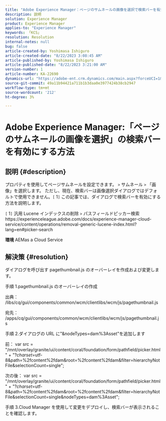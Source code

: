 ```yaml
---
title: "Adobe Experience Manager：ページのサムネールの画像を選択で検索バーを有効にする方法"
description: 説明
solution: Experience Manager
product: Experience Manager
applies-to: "Experience Manager"
keywords: 「KCS」
resolution: Resolution
internal-notes: null
bug: false
article-created-by: Yoshimasa Ishiguro
article-created-date: "8/22/2023 3:08:45 AM"
article-published-by: Yoshimasa Ishiguro
article-published-date: "8/22/2023 3:21:00 AM"
version-number: 1
article-number: KA-22690
dynamics-url: "https://adobe-ent.crm.dynamics.com/main.aspx?forceUCI=1&pagetype=entityrecord&etn=knowledgearticle&id=b8a6342e-9940-ee11-bdf3-6045bd006704"
source-git-commit: 49a11b94421a711b1b3daa0e3977424b38cb2947
workflow-type: tm+mt
source-wordcount: '212'
ht-degree: 3%

---
```


# Adobe Experience Manager:「ページのサムネールの画像を選択」の検索バーを有効にする方法

## 説明 {#description}


プロパティを使用してページサムネールを設定できます。 `>`  サムネール `>`  「画像」を選択します。 ただし、現在、検索バーは画像選択ダイアログではデフォルトで使用できません。`[` 1`]`  この記事では、ダイアログで検索バーを有効にする方法を説明します。

`[` 1`]`  汎用 Lucene インデックスの削除 `>`  パスフィールドピッカー検索https://experienceleague.adobe.com/docs/experience-manager-cloud-service/content/operations/removal-generic-lucene-index.html?lang=en#picker-search

<b>環境</b>
AEMas a Cloud Service


## 解決策 {#resolution}


ダイアログを呼び出す pagethumbnail.js のオーバーレイを作成および変更します。

手順 1.pagethumbnail.js のオーバーレイの作成

出典： /libs/cq/gui/components/common/wcm/clientlibs/wcm/js/pagethumbnail.js

宛先： /apps/cq/gui/components/common/wcm/clientlibs/wcm/js/pagethumbnail.js

手順 2.ダイアログの URL に&quot;&amp;nodeTypes=dam%3Asset&quot;を追加します

前： var src = &quot;/mnt/overlay/granite/ui/content/coral/foundation/form/pathfield/picker.html&quot; + &quot;?_charset_=utf-8&amp;path=%2fcontent%2fdam&amp;root=%2fcontent%2fdam&amp;filter=hierarchyNotFile&amp;selectionCount=single&quot;;

次の後： var src = &quot;/mnt/overlay/granite/ui/content/coral/foundation/form/pathfield/picker.html&quot; + &quot;?_charset_=utf-8&amp;path=%2fcontent%2fdam&amp;root=%2fcontent%2fdam&amp;filter=hierarchyNotFile&amp;selectionCount=single&amp;nodeTypes=dam%3Asset&quot;;

手順 3.Cloud Manager を使用して変更をデプロイし、検索バーが表示されることを確認します。
